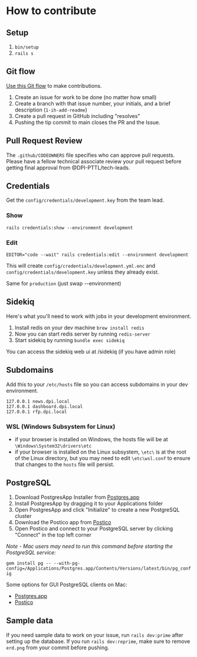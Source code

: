 # How to contribute

## Setup

1. `bin/setup`
1. `rails s`

## Git flow

[Use this Git flow](https://thoughtbot.com/playbook/developing/code-reviews) to make contributions.

1. Create an issue for work to be done (no matter how small)
2. Create a branch with that issue number, your initials, and a brief description (`1-ih-add-readme`)
3. Create a pull request in GitHub including "resolves"
4. Pushing the tip commit to main closes the PR and the Issue.

## Pull Request Review

The `.github/CODEOWNERS` file specifies who can approve pull requests. Please have a fellow technical associate review your pull request before getting final approval from @DPI-PTTL/tech-leads.

## Credentials

Get the `config/credentials/development.key` from the team lead.

### Show

`rails credentials:show --environment development`

### Edit

`EDITOR="code --wait" rails credentials:edit --environment development`

This will create `config/credentials/development.yml.enc` and `config/credentials/development.key` unless they already exist.

Same for `production` (just swap --environment)

## Sidekiq

Here's what you'll need to work with jobs in your development environment.

1. Install redis on your dev machine `brew install redis`
2. Now you can start redis server by running `redis-server`
3. Start sidekiq by running `bundle exec sidekiq`

You can access the sidekiq web ui at /sidekiq (if you have admin role)

## Subdomains

Add this to your `/etc/hosts` file so you can access subdomains in your dev environment.

```
127.0.0.1 news.dpi.local
127.0.0.1 dashboard.dpi.local
127.0.0.1 rfp.dpi.local
```

### WSL (Windows Subsystem for Linux)

- if your browser is installed on Windows, the hosts file will be at `\Windows\System32\drivers\etc`
- if your browser is installed on the Linux subsystem, `\etc\` is at the root of the Linux directory, but you may need to edit `\etc\wsl.conf` to ensure that changes to the `hosts` file will persist.

## PostgreSQL

1. Download PostgresApp Installer from [Postgres.app](https://postgresapp.com/downloads.html)
2. Install PostgresApp by dragging it to your Applications folder
3. Open PostgresApp and click "Initialize" to create a new PostgreSQL cluster
4. Download the Postico app from [Postico](https://eggerapps.at/postico/v1.php)
5. Open Postico and connect to your PostgreSQL server by clicking "Connect" in the top left corner

_Note - Mac users may need to run this command before starting the PostgreSQL service:_

`gem install pg -- --with-pg-config=/Applications/Postgres.app/Contents/Versions/latest/bin/pg_config`

Some options for GUI PostgreSQL clients on Mac:

- [Postgres.app](https://postgresapp.com/)
- [Postico](https://eggerapps.at/postico/v1.php)

## Sample data

If you need sample data to work on your issue, run `rails dev:prime` after setting up the database.
If you run `rails dev:reprime`, make sure to remove `erd.png` from your commit before pushing.
